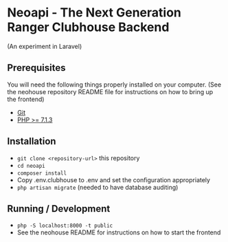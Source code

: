 # Neoapi - The Next Generation Ranger Clubhouse Backend
(An experiment in Laravel)

## Prerequisites

You will need the following things properly installed on your computer.
(See the neohouse repository README file for instructions on how to bring up the frontend)

* [Git](https://git-scm.com/)
* [PHP >= 7.1.3](https://php.net)

## Installation

* `git clone <repository-url>` this repository
* `cd neoapi`
* `composer install`
* Copy .env.clubhouse to .env and set the configuration appropriately
* `php artisan migrate` (needed to have database auditing)

## Running / Development

* `php -S localhost:8000 -t public`
* See the neohouse README for instructions on how to start the frontend
